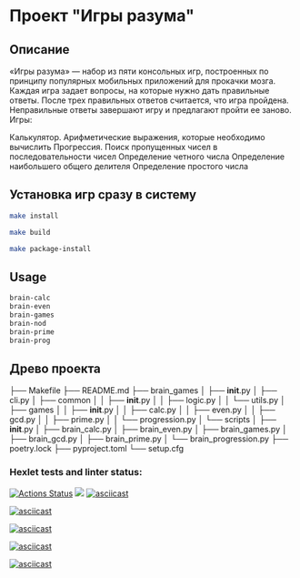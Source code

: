 # Проект "Игры разума" 


## Описание
«Игры разума» — набор из пяти консольных игр, построенных по принципу популярных мобильных приложений для прокачки мозга. Каждая игра задает вопросы, на которые нужно дать правильные ответы. После трех правильных ответов считается, что игра пройдена. Неправильные ответы завершают игру и предлагают пройти ее заново. Игры:

Калькулятор. Арифметические выражения, которые необходимо вычислить
Прогрессия. Поиск пропущенных чисел в последовательности чисел
Определение четного числа
Определение наибольшего общего делителя
Определение простого числа


## Установка игр сразу в систему

```sh
make install
```
```sh
make build
```
```sh
make package-install
```

## Usage

```sh
brain-calc   
brain-even   
brain-games  
brain-nod    
brain-prime  
brain-prog
```

## Древо проекта

├── Makefile
├── README.md
├── brain_games
│   ├── __init__.py
│   ├── cli.py
│   ├── common
│   │   ├── __init__.py
│   │   ├── logic.py
│   │   └── utils.py
│   ├── games
│   │   ├── __init__.py
│   │   ├── calc.py
│   │   ├── even.py
│   │   ├── gcd.py
│   │   ├── prime.py
│   │   └── progression.py
│   └── scripts
│       ├── __init__.py
│       ├── brain_calc.py
│       ├── brain_even.py
│       ├── brain_games.py
│       ├── brain_gcd.py
│       ├── brain_prime.py
│       └── brain_progression.py
├── poetry.lock
├── pyproject.toml
└── setup.cfg


### Hexlet tests and linter status:
[![Actions Status](https://github.com/NevermoreKatana/python-project-49/workflows/hexlet-check/badge.svg)](https://github.com/NevermoreKatana/python-project-49/actions)
<a href="https://codeclimate.com/github/NevermoreKatana/python-project-49/maintainability"><img src="https://api.codeclimate.com/v1/badges/4517940bc5185bb713bc/maintainability" /></a>
[![asciicast](https://asciinema.org/a/1jWbJf3CtATV6J83wMZ9yNtRr.svg)](https://asciinema.org/a/1jWbJf3CtATV6J83wMZ9yNtRr)

[![asciicast](https://asciinema.org/a/1jWbJf3CtATV6J83wMZ9yNtRr.svg)](https://asciinema.org/a/nPyJQegmeADdVpjXUpqmQ3eSk)

[![asciicast](https://asciinema.org/a/Hp2Y5GbePcktTveSaPyxCLXOK.svg)](https://asciinema.org/a/Hp2Y5GbePcktTveSaPyxCLXOK)

[![asciicast](https://asciinema.org/a/Hp2Y5GbePcktTveSaPyxCLXOK.svg)](https://asciinema.org/a/eKs7SF06idIsbkV5dFJuJ56Hh)

[![asciicast](https://asciinema.org/a/XloWgAMzZ3PAp9u4Ay1VCQvah.png)](https://asciinema.org/a/XloWgAMzZ3PAp9u4Ay1VCQvah)
